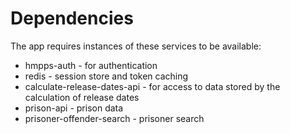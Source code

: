 # Dependencies

The app requires instances of these services to be available:
* hmpps-auth - for authentication
* redis - session store and token caching
* calculate-release-dates-api - for access to data stored by the calculation of release dates
* prison-api - prison data
* prisoner-offender-search - prisoner search